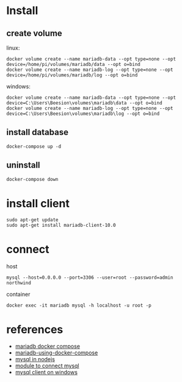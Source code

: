 

# Install
## create volume

linux:
```
docker volume create --name mariadb-data --opt type=none --opt device=/home/pi/volumes/mariadb/data --opt o=bind
docker volume create --name mariadb-log --opt type=none --opt device=/home/pi/volumes/mariadb/log --opt o=bind
```

windows:
```
docker volume create --name mariadb-data --opt type=none --opt device=C:\Users\Beesion\volumes\mariadb\data --opt o=bind
docker volume create --name mariadb-log --opt type=none --opt device=C:\Users\Beesion\volumes\mariadb\log --opt o=bind
```

## install database
```
docker-compose up -d
```

## uninstall
```
docker-compose down
```

# install client
```
sudo apt-get update
sudo apt-get install mariadb-client-10.0
```

# connect
host
```
mysql --host=0.0.0.0 --port=3306 --user=root --password=admin northwind
```

container
```
docker exec -it mariadb mysql -h localhost -u root -p 
```

# references
- [mariadb docker compose](https://github.com/monstrenyatko/docker-rpi-mariadb)
- [mariadb-using-docker-compose](https://learntubes.com/how-to-install-mariadb-using-docker-compose)
- [mysql in nodejs](https://evertpot.com/executing-a-mysql-query-in-nodejs/)
- [module to connect mysql](https://www.npmjs.com/package/mysq)
- [mysql client on windows](https://dev.mysql.com/doc/mysql-shell/8.0/en/mysql-shell-install-windows-quick.html#:~:text=To%20install%20MySQL%20Shell%20on,steps%20in%20the%20Setup%20Wizard.)